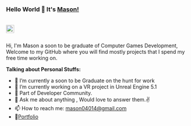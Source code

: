 ### Hello World 👋 It's [Mason!](https://mason04011.wixsite.com/portfolio)

<br/>



<a href="https://www.linkedin.com/in/mason-m-a71941165/">
<img align="left" alt="Saket Prag" width="22px" src="https://cdn.jsdelivr.net/npm/simple-icons@v3/icons/linkedin.svg" />
</a>

<br />

<br />

Hi, I'm Mason a soon to be graduate of Computer Games Development, Welcome to my GitHub where you will find mostly projects that I spend my free time working on.



**Talking about Personal Stuffs:**

- 🔭 I’m currently a soon to be Graduate on the hunt for work
- 🌱 I’m currently working on a VR project in Unreal Engine 5.1
- 👯 Part of Developer Community.
- 💬 Ask me about anything , Would love to answer them.✌
- 📫 How to reach me: mason04014@gmail.com
- 📝[Portfolio](https://mason04011.wixsite.com/portfolio)



